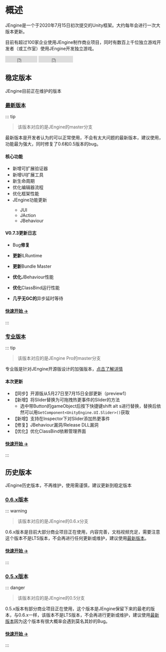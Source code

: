 # 概述

JEngine是一个于2020年7月15日初次提交的Unity框架。大约每年会进行一次大版本更新。

目前有超过100家企业使用JEngine制作商业项目，同时有数百上千位独立游戏开发者（或工作室）使用JEngine开发独立游戏。

<ul style="list-style:none;padding:0">
  <li style="display:inline-block">
    <iframe src="https://ghbtns.com/github-btn.html?user=JasonXuDeveloper&amp;repo=JEngine&amp;type=star&amp;count=true" frameborder="0" scrolling="0" width="102px" height="21px"></iframe>
  </li>
  <li style="display:inline-block">
    <iframe src="https://ghbtns.com/github-btn.html?user=JasonXuDeveloper&amp;repo=JEngine&amp;type=fork&amp;count=true" frameborder="0" scrolling="0" width="110px" height="21px"></iframe>
  </li>
</ul>


## 稳定版本

JEngine目前正在维护的版本



### [最新版本](/zh/documents/0.7/) <Badge type="tip" text="v0.7.x" vertical="middle" />

::: tip 

> 该版本对应的是JEngine的master分支

最新版本是开发者认为的可以正常使用，不会有太大问题的最新版本，建议使用，功能最为强大，同时修复了0.6和0.5版本的bug。

#### 核心功能

- 新增可扩展验证器 <Badge type="tip" text="新功能" vertical="middle" />
- 新增UI扩展工具 <Badge type="tip" text="新功能" vertical="middle" />
- 新生命周期 <Badge type="tip" text="新功能" vertical="middle" />
- 优化编辑器流程  <Badge type="warning" text="优化功能" vertical="middle" />
- 优化框架性能  <Badge type="warning" text="优化功能" vertical="middle" />
- JEngine功能更新  <Badge type="warning" text="优化功能" vertical="middle" />
  -  JUI
  -  JAction
  -  JBehaviour

#### V0.7.3更新日志

- Bug**修复**
- **更新**ILRuntime

- **更新**Bundle Master

- **优化**JBehaviour性能

- **优化**ClassBind运行性能

- **几乎无GC的**异步延时等待

#### [快速开始 →](/zh/documents/0.7/)

:::



### [专业版本](/zh/documents/pro/) <Badge type="tip" text="PRO v1.4" vertical="middle" />

::: tip 

> 该版本对应的是JEngine Pro的master分支

专业版是针对JEngine开源版设计的加强版本，[点击了解详情](/zh/pro/)

#### 本次更新

- 【同步】开源版从5月27日至7月15日全部更新（preview1）
- 【新增】将Slider替换为可拖拽热更事件的Slider的方法
  - 选中带Button的gameObject后按下快捷键shift alt s进行替换，替换后依然可以用```GetComponent<UnityEngine.UI.Slider>()```获取
- 【新增】支持在Inspector下对Slider添加热更事件
- 【修复】JBehaviour漏洞/Release DLL漏洞
- 【优化】优化ClassBind依赖管理界面

#### [快速开始 →](/zh/documents/pro/)

:::



## 历史版本

JEngine历史版本，不再维护，使用需谨慎，建议更新到稳定版本



### [0.6.x版本](/zh/documents/0.6/) <Badge type="warning" text="v0.6.x" vertical="middle" />
::: warning
> 该版本对应的是JEngine的0.6.x分支

0.6.x版本是目前大部分商业项目正在使用，内容完善，文档视频充足，需要注意这个版本不是LTS版本，不会再进行任何更新或维护，建议使用[最新版本](#最新版本)。

#### [快速开始 →](/zh/documents/0.6/)

:::

### [0.5.x版本](/zh/documents/0.5/) <Badge type="danger" text="v0.5.x" vertical="middle" />
::: danger
> 该版本对应的是JEngine的0.5分支

0.5.x版本有部分商业项目正在使用，这个版本是JEngine保留下来的最老的版本，与0.6.x一样，该版本不是LTS版本，不会再进行更新或维护，建议使用[最新版本](#最新版本)因为这个版本有很大概率会遇到莫名其妙的Bug。

#### [快速开始 →](/documents/0.5/)

:::